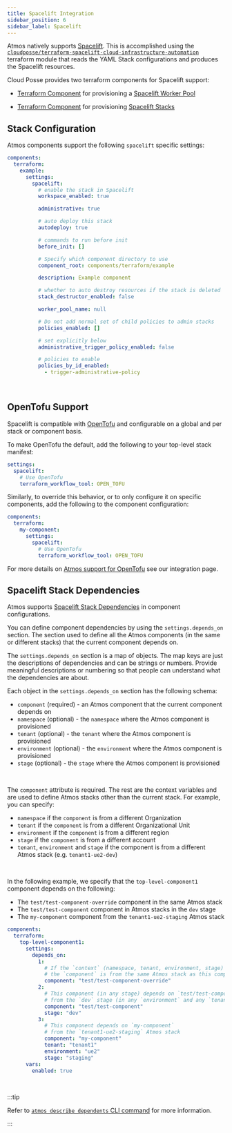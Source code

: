 ```yaml
---
title: Spacelift Integration
sidebar_position: 6
sidebar_label: Spacelift
---
```


Atmos natively supports [Spacelift](https://spacelift.io). This is accomplished using
the [`cloudposse/terraform-spacelift-cloud-infrastructure-automation`](https://github.com/cloudposse/terraform-spacelift-cloud-infrastructure-automation)
terraform module that reads the YAML Stack configurations and produces the Spacelift resources.

Cloud Posse provides two terraform components for Spacelift support:

- [Terraform Component](/core-concepts/components/) for provisioning a
  [Spacelift Worker Pool](https://github.com/cloudposse/terraform-aws-components/tree/main/modules/spacelift/worker-pool)

- [Terraform Component](/core-concepts/components/) for
  provisioning [Spacelift Stacks](https://github.com/cloudposse/terraform-aws-components/tree/main/modules/spacelift/admin-stack)

## Stack Configuration

Atmos components support the following `spacelift` specific settings:

```yaml
components:
  terraform:
    example:
      settings:
        spacelift:
          # enable the stack in Spacelift
          workspace_enabled: true

          administrative: true

          # auto deploy this stack
          autodeploy: true

          # commands to run before init
          before_init: []

          # Specify which component directory to use
          component_root: components/terraform/example

          description: Example component

          # whether to auto destroy resources if the stack is deleted
          stack_destructor_enabled: false

          worker_pool_name: null

          # Do not add normal set of child policies to admin stacks
          policies_enabled: []

          # set explicitly below
          administrative_trigger_policy_enabled: false

          # policies to enable
          policies_by_id_enabled:
            - trigger-administrative-policy
```

<br/>


## OpenTofu Support

Spacelift is compatible with [OpenTofu](https://opentofu.org) and configurable on a global and per stack or component basis.

To make OpenTofu the default, add the following to your top-level stack manifest:

```yaml
settings:
  spacelift:
    # Use OpenTofu    
    terraform_workflow_tool: OPEN_TOFU
```

Similarly, to override this behavior, or to only configure it on specific components, add the following to the component 
configuration:

```yaml
components:
  terraform:
    my-component:
      settings:
        spacelift:
          # Use OpenTofu
          terraform_workflow_tool: OPEN_TOFU
```

For more details on [Atmos support for OpenTofu](/integrations/opentofu) see our integration page.

## Spacelift Stack Dependencies

Atmos supports [Spacelift Stack Dependencies](https://docs.spacelift.io/concepts/stack/stack-dependencies) in component configurations.

You can define component dependencies by using the `settings.depends_on` section. The section used to define all the Atmos components (in
the same or different stacks) that the current component depends on.

The `settings.depends_on` section is a map of objects. The map keys are just the descriptions of dependencies and can be strings or numbers.
Provide meaningful descriptions or numbering so that people can understand what the dependencies are about.

Each object in the `settings.depends_on` section has the following schema:

- `component` (required) - an Atmos component that the current component depends on
- `namespace` (optional) - the `namespace` where the Atmos component is provisioned
- `tenant` (optional) - the `tenant` where the Atmos component is provisioned
- `environment` (optional) - the `environment` where the Atmos component is provisioned
- `stage` (optional) - the `stage` where the Atmos component is provisioned

<br/>

The `component` attribute is required. The rest are the context variables and are used to define Atmos stacks other than the current stack.
For example, you can specify:

- `namespace` if the `component` is from a different Organization
- `tenant` if the `component` is from a different Organizational Unit
- `environment` if the `component` is from a different region
- `stage` if the `component` is from a different account
- `tenant`, `environment` and `stage` if the component is from a different Atmos stack (e.g. `tenant1-ue2-dev`)

<br/>

In the following example, we specify that the `top-level-component1` component depends on the following:

- The `test/test-component-override` component in the same Atmos stack
- The `test/test-component` component in Atmos stacks in the `dev` stage
- The `my-component` component from the `tenant1-ue2-staging` Atmos stack

```yaml
components:
  terraform:
    top-level-component1:
      settings:
        depends_on:
          1:
            # If the `context` (namespace, tenant, environment, stage) is not provided,
            # the `component` is from the same Atmos stack as this component
            component: "test/test-component-override"
          2:
            # This component (in any stage) depends on `test/test-component`
            # from the `dev` stage (in any `environment` and any `tenant`)
            component: "test/test-component"
            stage: "dev"
          3:
            # This component depends on `my-component`
            # from the `tenant1-ue2-staging` Atmos stack
            component: "my-component"
            tenant: "tenant1"
            environment: "ue2"
            stage: "staging"
      vars:
        enabled: true
```

<br/>

:::tip

Refer to [`atmos describe dependents` CLI command](/cli/commands/describe/dependents) for more information.

:::

